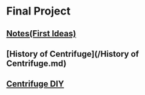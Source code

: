 # Final Project

## [Notes(First Ideas)](/Notes.md)<br/>
## [History of Centrifuge](/History of Centrifuge.md)<br/>
## [Centrifuge DIY](/CentrifugeDIY/index.md)<br/>
